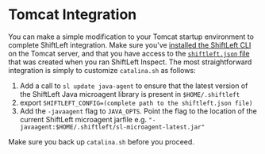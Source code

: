 # Tomcat Integration

You can make a simple modification to your Tomcat startup environment to complete ShiftLeft integration. Make sure you've [installed the ShiftLeft CLI](../../../using-cli/install-cli.md) on the Tomcat server, and that you have access to the [`shiftleft.json` file](../json-file.md) that was created when you ran ShiftLeft Inspect. The most straightforward integration is simply to customize `catalina.sh` as follows:

1. Add a call to `sl update java-agent`  to ensure that the latest version of the ShiftLeft Java microagent library is present in `$HOME/.shiftleft`
2. export `SHIFTLEFT_CONFIG=(complete path to the shiftleft.json file)`
3. Add the `-javaagent` flag to `JAVA_OPTS`. Point the flag to the location of the current ShiftLeft microagent jarfile e.g. `"-javaagent:$HOME/.shiftleft/sl-microagent-latest.jar"`

Make sure you back up `catalina.sh` before you proceed.
